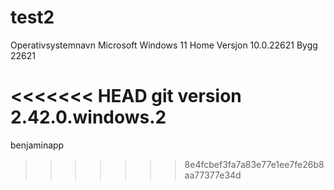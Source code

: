 # test2

Operativsystemnavn	Microsoft Windows 11 Home
Versjon	10.0.22621 Bygg 22621

<<<<<<< HEAD
git version 2.42.0.windows.2
=======
benjaminapp

>>>>>>> 8e4fcbef3fa7a83e77e1ee7fe26b8aa77377e34d
